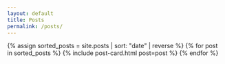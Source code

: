 ```yaml
---
layout: default
title: Posts
permalink: /posts/
---
```


<div class="grid grid-cols-1 md:grid-cols-3 gap-8 py-8">
  {% assign sorted_posts = site.posts | sort: "date" | reverse %}
  {% for post in sorted_posts %}
    {% include post-card.html post=post %}
  {% endfor %}
</div>
